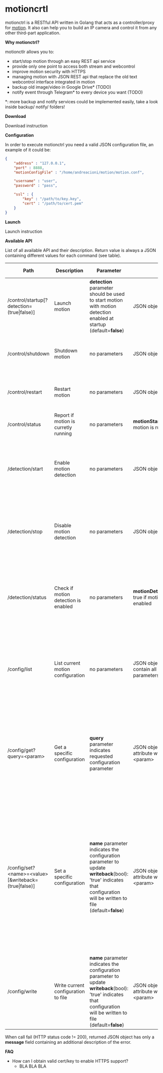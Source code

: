 # motioncrtl

motionctrl is a RESTful API written in Golang that acts as a controller/proxy for [motion](https://github.com/Motion-Project/motion/). It also can help you to build an IP camera and control it from any other third-part application.

__Why motionctrl?__

motionctlr allows you to:
- start/stop motion through an easy REST api service
- provide only one point to access both stream and webcontrol
- improve motion security with HTTPS
- managing motion with JSON REST api that replace the old text webcontrol interface integrated in motion
- backup old image/video in Google Drive* (TODO)
- notify event through Telegram* to every device you want (TODO)

*: more backup and notify services could be implemented easily, take a look inside backup/ notify/ folders!

__Download__

Download instruction

__Configuration__

In order to execute motionctrl you need a valid JSON configuration file, an example of it could be:

```json
{
    "address" : "127.0.0.1",
    "port" : 8888,
    "motionConfigFile" : "/home/andreacioni/motion/motion.conf",

    "username" : "user",
    "password" : "pass",

    "ssl" : {
        "key" : "/path/to/key.key",
        "cert" : "/path/to/cert.pem"
    }
}
```

__Launch__

Launch instruction

__Available API__


List of all available API and their description. Return value is always a JSON containing different values for each command (see table).


| Path | Description | Parameter | Return | Status Codes | 
| ------------- | ------------- | ------------- | ------------- | ------------- |
| /control/startup[?detection=(true\|false)] | Launch motion | **detection** parameter should be used to start motion with motion detection enabled at startup (default=__false__) | JSON object | **200**: motion started<br>**500**: there was an error on starting up motion |
| /control/shutdown | Shutdown motion | no parameters | JSON object |  **200**: motion stopped<br>**500**: there was an error on stopping motion  |
| /control/restart | Restart motion | no parameters | JSON object | **200**: motion restarted<br>**500**: there was an error on restarting motion
| /control/status | Report if motion is curretly running | no parameters  | **motionStarted**(bool): true if motion is running |  **200**: always |
| /detection/start | Enable motion detection | no parameters  |  JSON object |  **200**: motion detection enabled<br>**500**: there was an error on enabling motion detection<br>**409**: motion is not started |
| /detection/stop | Disable motion detection | no parameters  |  JSON object |  **200**: motion detection enabled<br>**500**: there was an error on enabling motion detection<br>**409**: motion is not started |
| /detection/status | Check if motion detection is enabled | no parameters |  **motionDetectionEnabled**(bool): true if motion detection is enabled|  **200**: if this checks succed<br>**500**: there was an error on checking motion detection enabled<br>**409**: motion is not started |
| /config/list | List current motion configuration | no parameters | JSON object which attributes contain all motion configuration parameters |  **200**: configuration obtained without errors<br>**500**: there was an error on retrieving motion configuraition<br>**409**: motion is not started |
| /config/get?query=\<param\> | Get a specific configuration | **query** parameter indicates requested configuration parameter | JSON object with only one attribute which name is \<param\> |  **200**: configuration obtained without errors<br>**400**: 'query' parameter is not specified<br>**500**: there was an error on retrieving motion configuraition<br>**409**: motion is not started |
| /config/set?\<name\>=\<value\>[&writeback=(true\|false)] | Set a specific configuration | **name** parameter indicates the configuration parameter to update<br>**writeback**(bool): 'true' indicates that configuration will be written to file (default=__false__) | JSON object with only one attribute which name is \<param\> |  **200**: configuration set without errors<br>**400**: 'writeback' parameter has an invalid value, allowed: 'true' or 'false'<br>**403**: attempting to write read-only configuration parameters<br>**500**: there was an error on setting motion configuraition<br>**409**: motion is not started |
| /config/write | Write current configuration to file | **name** parameter indicates the configuration parameter to update<br>**writeback**(bool): 'true' indicates that configuration will be written to file (default=__false__) | JSON object with only one attribute which name is \<param\> |  **200**: configuration set without errors<br>**500**: there was an error on writing motion configuration to file<br>**409**: motion is not started |

When call fail (HTTP status code != 200), returned JSON object has only a **message** field containing an additional description of the error.

__FAQ__

 - How can I obtain valid cert/key to enable HTTPS support?
   - BLA BLA BLA